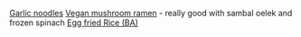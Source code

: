 [Garlic noodles](https://www.budgetbytes.com/garlic-noodles/)
[Vegan mushroom ramen](https://www.budgetbytes.com/vegan-creamy-mushroom-ramen/) - really good with sambal oelek and frozen spinach
[Egg fried Rice (BA)](https://www.bonappetit.com/recipe/broccoli-and-egg-fried-rice)
